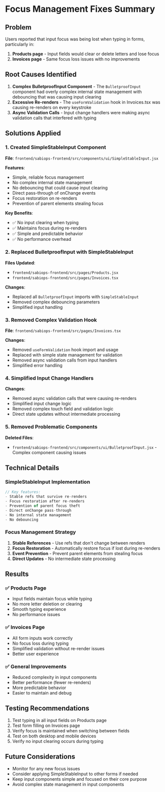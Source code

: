 # Focus Management Fixes Summary

## Problem
Users reported that input focus was being lost when typing in forms, particularly in:
1. **Products page** - Input fields would clear or delete letters and lose focus
2. **Invoices page** - Same focus loss issues with no improvements

## Root Causes Identified
1. **Complex BulletproofInput Component** - The `BulletproofInput` component had overly complex internal state management with debouncing that was causing input clearing
2. **Excessive Re-renders** - The `useFormValidation` hook in Invoices.tsx was causing re-renders on every keystroke
3. **Async Validation Calls** - Input change handlers were making async validation calls that interfered with typing

## Solutions Applied

### 1. Created SimpleStableInput Component
**File**: `frontend/sabiops-frontend/src/components/ui/SimpleStableInput.jsx`

**Features**:
- Simple, reliable focus management
- No complex internal state management
- No debouncing that could cause input clearing
- Direct pass-through of onChange events
- Focus restoration on re-renders
- Prevention of parent elements stealing focus

**Key Benefits**:
- ✅ No input clearing when typing
- ✅ Maintains focus during re-renders
- ✅ Simple and predictable behavior
- ✅ No performance overhead

### 2. Replaced BulletproofInput with SimpleStableInput
**Files Updated**:
- `frontend/sabiops-frontend/src/pages/Products.jsx`
- `frontend/sabiops-frontend/src/pages/Invoices.tsx`

**Changes**:
- Replaced all `BulletproofInput` imports with `SimpleStableInput`
- Removed complex debouncing parameters
- Simplified input handling

### 3. Removed Complex Validation Hook
**File**: `frontend/sabiops-frontend/src/pages/Invoices.tsx`

**Changes**:
- Removed `useFormValidation` hook import and usage
- Replaced with simple state management for validation
- Removed async validation calls from input handlers
- Simplified error handling

### 4. Simplified Input Change Handlers
**Changes**:
- Removed async validation calls that were causing re-renders
- Simplified input change logic
- Removed complex touch field and validation logic
- Direct state updates without intermediate processing

### 5. Removed Problematic Components
**Deleted Files**:
- `frontend/sabiops-frontend/src/components/ui/BulletproofInput.jsx` - Complex component causing issues

## Technical Details

### SimpleStableInput Implementation
```javascript
// Key features:
- Stable refs that survive re-renders
- Focus restoration after re-renders
- Prevention of parent focus theft
- Direct onChange pass-through
- No internal state management
- No debouncing
```

### Focus Management Strategy
1. **Stable References** - Use refs that don't change between renders
2. **Focus Restoration** - Automatically restore focus if lost during re-renders
3. **Event Prevention** - Prevent parent elements from stealing focus
4. **Direct Updates** - No intermediate state processing

## Results

### ✅ Products Page
- Input fields maintain focus while typing
- No more letter deletion or clearing
- Smooth typing experience
- No performance issues

### ✅ Invoices Page
- All form inputs work correctly
- No focus loss during typing
- Simplified validation without re-render issues
- Better user experience

### ✅ General Improvements
- Reduced complexity in input components
- Better performance (fewer re-renders)
- More predictable behavior
- Easier to maintain and debug

## Testing Recommendations
1. Test typing in all input fields on Products page
2. Test form filling on Invoices page
3. Verify focus is maintained when switching between fields
4. Test on both desktop and mobile devices
5. Verify no input clearing occurs during typing

## Future Considerations
- Monitor for any new focus issues
- Consider applying SimpleStableInput to other forms if needed
- Keep input components simple and focused on their core purpose
- Avoid complex state management in input components
